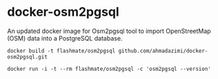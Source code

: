 # docker-osm2pgsql
An updated docker image for Osm2pgsql tool to import OpenStreetMap (OSM) data into a PostgreSQL database.

`docker build -t flashmate/osm2pgsql github.com/ahmadazimi/docker-osm2pgsql.git`

`docker run -i -t --rm flashmate/osm2pgsql -c 'osm2pgsql --version'`

